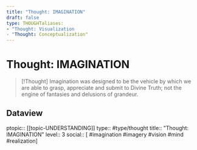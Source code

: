 ```yaml
---
title: "Thought: IMAGINATION"
draft: false
type: THOUGHTaliases:
- "Thought: Visualization
- "Thought: Conceptualization"
---
```

# Thought: IMAGINATION 
> [!Thought]
> Imagination was designed to be the vehicle by which we are able to grasp, appreciate and submit to Divine Truth; not the engine of fantasies and delusions of grandeur.

## Dataview
ptopic:: [[topic-UNDERSTANDING]]
type:: #type/thought
title:: "Thought: IMAGINATION"
level:: 3
social:: [ #imagination #imagery #vision #mind #realization]
